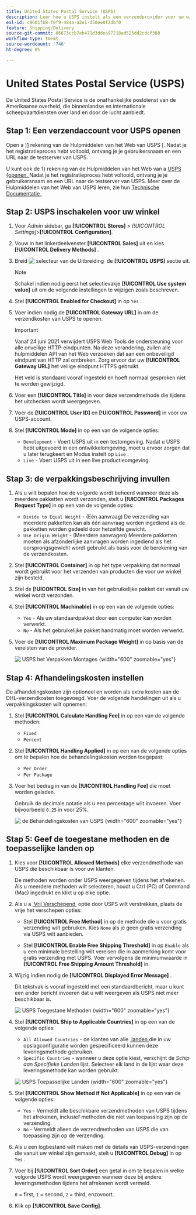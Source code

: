 ```yaml
---
title: United States Postal Service (USPS)
description: Leer hoe u USPS instelt als een verzendprovider voor uw winkel.
exl-id: c9601fb8-f0f9-484a-a2e1-d50ee0f2dbf0
feature: Shipping/Delivery
source-git-commit: 06673ccb7eb471d3ddea97218ad525dd2cdcf380
workflow-type: tm+mt
source-wordcount: '746'
ht-degree: 0%

---
```


# United States Postal Service (USPS)

De United States Postal Service is de onafhankelijke postdienst van de Amerikaanse overheid, die binnenlandse en internationale scheepvaartdiensten over land en door de lucht aanbiedt.

## Stap 1: Een verzendaccount voor USPS openen

Open a &rbrack;[1] rekening van de Hulpmiddelen van het Web van USPS &lbrack;. Nadat je het registratieproces hebt voltooid, ontvang je je gebruikersnaam en een URL naar de testserver van USPS.

U kunt ook de 1&rbrace; rekening van de Hulpmiddelen van het Web van a [ USPS &lbrace;openen. ][1] Nadat je het registratieproces hebt voltooid, ontvang je je gebruikersnaam en een URL naar de testserver van USPS. Meer over de Hulpmiddelen van het Web van USPS leren, zie hun [ Technische Documentatie ][2].

## Stap 2: USPS inschakelen voor uw winkel

1. Voor _Admin_ sidebar, ga **[!UICONTROL Stores]** > _[!UICONTROL Settings]_>**[!UICONTROL Configuration]**.

1. Vouw in het linkerdeelvenster **[!UICONTROL Sales]** uit en kies **[!UICONTROL Delivery Methods]** .

1. Breid ![&#x200B; selecteur van de Uitbreiding &#x200B;](../assets/icon-display-expand.png) de **[!UICONTROL USPS]** sectie uit.

   >[!NOTE]
   >
   >Schakel indien nodig eerst het selectievakje **[!UICONTROL Use system value]** uit om de volgende instellingen te wijzigen zoals beschreven.

1. Stel **[!UICONTROL Enabled for Checkout]** in op `Yes` .

1. Voer indien nodig de **[!UICONTROL Gateway URL]** in om de verzendkosten van USPS te openen.

   >[!IMPORTANT]
   >
   >Vanaf 24 juni 2021 verwijdert USPS Web Tools de ondersteuning voor alle onveilige HTTP-eindpunten. Na deze verandering, zullen alle hulpmiddelen API van het Web verzoeken dat aan een onbeveiligd eindpunt van HTTP zal ontbreken. Zorg ervoor dat uw **[!UICONTROL Gateway URL]** het veilige eindpunt HTTPS gebruikt.

   Het veld is standaard vooraf ingesteld en hoeft normaal gesproken niet te worden gewijzigd.

1. Voer een **[!UICONTROL Title]** in voor deze verzendmethode die tijdens het uitchecken wordt weergegeven.

1. Voer de **[!UICONTROL User ID]** en **[!UICONTROL Password]** in voor uw USPS-account.

1. Stel **[!UICONTROL Mode]** in op een van de volgende opties:

   - `Development` - Voert USPS uit in een testomgeving. Nadat u USPS hebt uitgevoerd in een ontwikkelomgeving, moet u ervoor zorgen dat u later terugkeert en Modus instelt op `Live` .
   - `Live` - Voert USPS uit in een live productieomgeving.

## Stap 3: de verpakkingsbeschrijving invullen

1. Als u wilt bepalen hoe de volgorde wordt beheerd wanneer deze als meerdere pakketten wordt verzonden, stelt u **[!UICONTROL Packages Request Type]** in op een van de volgende opties:

   - `Divide to Equal Weight` - (Eén aanvraag) De verzending van meerdere pakketten kan als één aanvraag worden ingediend als de pakketten worden gedeeld door hetzelfde gewicht.
   - `Use Origin Weight` - (Meerdere aanvragen) Meerdere pakketten moeten als afzonderlijke aanvragen worden ingediend als het oorsprongsgewicht wordt gebruikt als basis voor de berekening van de verzendkosten.

1. Stel **[!UICONTROL Container]** in op het type verpakking dat normaal wordt gebruikt voor het verzenden van producten die voor uw winkel zijn besteld.

1. Stel de **[!UICONTROL Size]** in van het gebruikelijke pakket dat vanuit uw winkel wordt verzonden.

1. Stel **[!UICONTROL Machinable]** in op een van de volgende opties:

   - `Yes` - Als uw standaardpakket door een computer kan worden verwerkt.
   - `No` - Als het gebruikelijke pakket handmatig moet worden verwerkt.

1. Voer de **[!UICONTROL Maximum Package Weight]** in op basis van de vereisten van de provider.

   ![&#x200B; USPS het Verpakken Montages &#x200B;](../configuration-reference/sales/assets/delivery-methods-usps-packaging.png){width="600" zoomable="yes"}

## Stap 4: Afhandelingskosten instellen

De afhandelingskosten zijn optioneel en worden als extra kosten aan de DHL-verzendkosten toegevoegd. Voer de volgende handelingen uit als u verpakkingskosten wilt opnemen:

1. Stel **[!UICONTROL Calculate Handling Fee]** in op een van de volgende methoden:

   - `Fixed`
   - `Percent`

1. Stel **[!UICONTROL Handling Applied]** in op een van de volgende opties om te bepalen hoe de behandelingskosten worden toegepast:

   - `Per Order`
   - `Per Package`

1. Voer het bedrag in van de **[!UICONTROL Handling Fee]** die moet worden geladen.

   Gebruik de decimale notatie als u een percentage wilt invoeren. Voer bijvoorbeeld `0.25` in voor 25%.

   ![&#x200B; de Behandelingskosten van USPS &#x200B;](../configuration-reference/sales/assets/delivery-methods-usps-handling-fee.png){width="600" zoomable="yes"}

## Stap 5: Geef de toegestane methoden en de toepasselijke landen op

1. Kies voor **[!UICONTROL Allowed Methods]** elke verzendmethode van USPS die beschikbaar is voor uw klanten.

   De methoden worden onder USPS weergegeven tijdens het afrekenen. Als u meerdere methoden wilt selecteren, houdt u Ctrl (PC) of Command (Mac) ingedrukt en klikt u op elke optie.

1. Als u a [&#x200B; Vrij Verschepend &#x200B;](shipping-free.md) optie door USPS wilt verstrekken, plaats de vrije het verschepen opties:

   - Stel **[!UICONTROL Free Method]** in op de methode die u voor gratis verzending wilt gebruiken. Kies `None` als je geen gratis verzending via USPS wilt aanbieden.

   - Stel **[!UICONTROL Enable Free Shipping Threshold]** in op `Enable` als u een minimale bestelling wilt vereisen die in aanmerking komt voor gratis verzending met USPS. Voer vervolgens de minimumwaarde in **[!UICONTROL Free Shipping Amount Threshold]** in.

1. Wijzig indien nodig de **[!UICONTROL Displayed Error Message]** .

   Dit tekstvak is vooraf ingesteld met een standaardbericht, maar u kunt een ander bericht invoeren dat u wilt weergeven als USPS niet meer beschikbaar is.

   ![&#x200B; USPS Toegestane Methoden &#x200B;](../configuration-reference/sales/assets/delivery-methods-usps-allowed-methods.png){width="600" zoomable="yes"}

1. Stel **[!UICONTROL Ship to Applicable Countries]** in op een van de volgende opties:

   - `All Allowed Countries` - de klanten van alle [&#x200B; landen &#x200B;](../getting-started/store-details.md#country-options) die in uw opslagconfiguratie worden gespecificeerd kunnen deze leveringsmethode gebruiken.
   - `Specific Countries` - wanneer u deze optie kiest, verschijnt de _Schip aan Specifieke Landen_ lijst. Selecteer elk land in de lijst waar deze leveringsmethode kan worden gebruikt.

   ![&#x200B; USPS Toepasselijke Landen &#x200B;](../configuration-reference/sales/assets/delivery-methods-usps-countries.png){width="600" zoomable="yes"}

1. Stel **[!UICONTROL Show Method if Not Applicable]** in op een van de volgende opties:

   - `Yes` - Vermeldt alle beschikbare verzendmethoden van USPS tijdens het afrekenen, inclusief methoden die niet van toepassing zijn op de verzending.
   - `No` - Vermeldt alleen de verzendmethoden van USPS die van toepassing zijn op de verzending.

1. Als u een logbestand wilt maken met de details van USPS-verzendingen die vanuit uw winkel zijn gemaakt, stelt u **[!UICONTROL Debug]** in op `Yes` .

1. Voer bij **[!UICONTROL Sort Order]** een getal in om te bepalen in welke volgorde USPS wordt weergegeven wanneer deze bij andere leveringsmethoden tijdens het afrekenen wordt vermeld.

   `0` = first, `1` = second, `2` = third, enzovoort.

1. Klik op **[!UICONTROL Save Config]**.


[1]: https://secure.shippingapis.com/registration/
[2]: https://www.usps.com/business/web-tools-apis/welcome.htm
